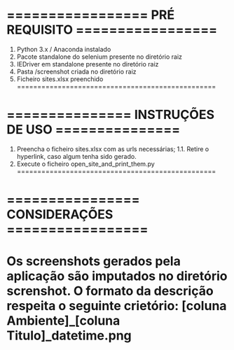 # ================= PRÉ REQUISITO =================
1. Python 3.x / Anaconda instalado
2. Pacote standalone do selenium presente no diretório raiz
3. IEDriver em standalone presente no diretório raiz
4. Pasta /screenshot criada no diretório raiz
5. Ficheiro sites.xlsx preenchido
=================================================

# =============== INSTRUÇÕES DE USO ===============
1. Preencha o ficheiro sites.xlsx com as urls necessárias;
1.1. Retire o hyperlink, caso algum tenha sido gerado.
2. Execute o ficheiro open_site_and_print_them.py
=================================================

# ================ CONSIDERAÇÕES =================
Os screenshots gerados pela aplicação são imputados no diretório screnshot. 
O formato da descrição respeita o seguinte crietório: [coluna Ambiente]_[coluna Titulo]_datetime.png
=================================================
